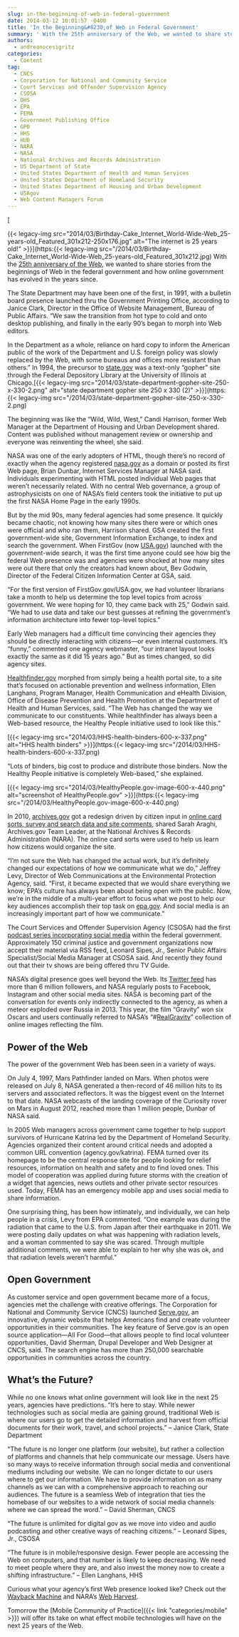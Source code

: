 ```yaml
---
slug: in-the-beginning-of-web-in-federal-government
date: 2014-03-12 10:01:57 -0400
title: 'In the Beginning&#8230;of Web in Federal Government'
summary: ' With the 25th anniversary of the Web, we wanted to share stories from the beginnings of Web in the federal government and how online government has evolved in the years since. The State Department may have been one of the first, in 1991, with a'
authors:
  - andreanocesigritz
categories:
  - Content
tag:
  - CNCS
  - Corporation for National and Community Service
  - Court Services and Offender Supervision Agency
  - CSOSA
  - DHS
  - EPA
  - FEMA
  - Government Publishing Office
  - GPO
  - HHS
  - HUD
  - NARA
  - NASA
  - National Archives and Records Administration
  - US Department of State
  - United States Department of Health and Human Services
  - United States Department of Homeland Security
  - United States Department of Housing and Urban Development
  - USAgov
  - Web Content Managers Forum
---
```


[
  
{{< legacy-img src="2014/03/Birthday-Cake\_Internet\_World-Wide-Web\_25-years-old\_Featured_301x212-250x176.jpg" alt="The internet is 25 years old!" >}}](https:{{< legacy-img src="/2014/03/Birthday-Cake_Internet_World-Wide-Web_25-years-old_Featured_301x212.jpg) With the [25th anniversary of the Web](http://www.pewinternet.org/2014/02/27/the-web-at-25-in-the-u-s/), we wanted to share stories from the beginnings of Web in the federal government and how online government has evolved in the years since.

The State Department may have been one of the first, in 1991, with a bulletin board presence launched thru the Government Printing Office, according to Janice Clark, Director in the Office of Website Management, Bureau of Public Affairs. “We saw the transition from hot type to cold and onto desktop publishing, and finally in the early 90’s began to morph into Web editors.

In the Department as a whole, reliance on hard copy to inform the American public of the work of the Department and U.S. foreign policy was slowly replaced by the Web, with some bureaus and offices more resistant than others.” In 1994, the precursor to [state.gov](http://www.state.gov/index.htm) was a text-only “gopher” site through the Federal Depository Library at the University of Illinois at Chicago.[{{< legacy-img src="2014/03/state-department-gopher-site-250-x-330-2.png" alt="state department gopher site 250 x 330 (2)" >}}](https:{{< legacy-img src="/2014/03/state-department-gopher-site-250-x-330-2.png)

The beginning was like the “Wild, Wild, West,” Candi Harrison, former Web Manager at the Department of Housing and Urban Development shared. Content was published without management review or ownership and everyone was reinventing the wheel, she said.

NASA was one of the early adopters of HTML, though there’s no record of exactly when the agency registered [nasa.gov](http://www.nasa.gov) as a domain or posted its first Web page, Brian Dunbar, Internet Services Manager at NASA said. Individuals experimenting with HTML posted individual Web pages that weren’t necessarily related. With no central Web governance, a group of astrophysicists on one of NASA’s field centers took the initiative to put up the first NASA Home Page in the early 1990s.

But by the mid 90s, many federal agencies had some presence. It quickly became chaotic, not knowing how many sites there were or which ones were official and who ran them, Harrison shared. GSA created the first government-wide site, Government Information Exchange, to index and search the government. When FirstGov (now [USA.gov](http://www.usa.gov/)) launched with the government-wide search, it was the first time anyone could see how big the federal Web presence was and agencies were shocked at how many sites were out there that only the creators had known about, Bev Godwin, Director of the Federal Citizen Information Center at GSA, said.

“For the first version of FirstGov.gov/USA.gov, we had volunteer librarians take a month to help us determine the top level topics from across government. We were hoping for 10, they came back with 25,” Godwin said. “We had to use data and take our best guesses at refining the government&#8217;s information architecture into fewer top-level topics.”

Early Web managers had a difficult time convincing their agencies they should be directly interacting with citizens—or even internal customers. It’s “funny,” commented one agency webmaster, “our intranet layout looks exactly the same as it did 15 years ago.” But as times changed, so did agency sites.

[Healthfinder.gov](http://healthfinder.gov/) morphed from simply being a health portal site, to a site that’s focused on actionable prevention and wellness information, Ellen Langhans, Program Manager, Health Communication and eHealth Division, Office of Disease Prevention and Health Promotion at the Department of Health and Human Services, said. “The Web has changed the way we communicate to our constituents. While healthfinder has always been a Web-based resource, the Healthy People initiative used to look like this.”

[{{< legacy-img src="2014/03/HHS-health-binders-600-x-337.png" alt="HHS health binders" >}}](https:{{< legacy-img src="/2014/03/HHS-health-binders-600-x-337.png)

“Lots of binders, big cost to produce and distribute those binders. Now the Healthy People initiative is completely Web-based,” she explained.

[{{< legacy-img src="2014/03/HealthyPeople.gov-image-600-x-440.png" alt="screenshot of HealthyPeople.gov" >}}](https:{{< legacy-img src="/2014/03/HealthyPeople.gov-image-600-x-440.png)

In 2010, [archives.gov](http://www.archives.gov/) got a redesign driven by citizen input in [online card sorts, survey and search data and site comments](http://www.archives.gov/open/redesign/about.html), shared Sarah Araghi, Archives.gov Team Leader, at the National Archives & Records Administration (NARA). The online card sorts were used to help us learn how citizens would organize the site.

“I’m not sure the Web has changed the actual work, but it’s definitely changed our expectations of how we communicate what we do,” Jeffrey Levy, Director of Web Communications at the Environmental Protection Agency, said. “First, it became expected that we would share everything we know; EPA’s culture has always been about being open with the public. Now, we’re in the middle of a multi-year effort to focus what we post to help our key audiences accomplish their top task on [epa.gov](http://www.epa.gov/). And social media is an increasingly important part of how we communicate.”

The Court Services and Offender Supervision Agency (CSOSA) had the first [podcast series incorporating social media](http://media.csosa.gov/) within the federal government. Approximately 150 criminal justice and government organizations now accept their material via RSS feed, Leonard Sipes, Jr., Senior Public Affairs Specialist/Social Media Manager at CSOSA said. And recently they found out that their tv shows are being offered thru TV Guide.

NASA’s digital presence goes well beyond the Web. Its [Twitter feed](https://twitter.com/NASA) has more than 6 million followers, and NASA regularly posts to Facebook, Instagram and other social media sites. NASA is becoming part of the conversation for events only indirectly connected to the agency, as when a meteor exploded over Russia in 2013. This year, the film “Gravity” won six Oscars and users continually referred to NASA’s “#[RealGravity](https://twitter.com/search?q=%23RealGravity&src=typd)” collection of online images reflecting the film.

## Power of the Web

The power of the government Web has been seen in a variety of ways.

On July 4, 1997, Mars Pathfinder landed on Mars. When photos were released on July 8, NASA generated a then-record of 46 million hits to its servers and associated reflectors. It was the biggest event on the Internet to that date. NASA webcasts of the landing coverage of the Curiosity rover on Mars in August 2012, reached more than 1 million people, Dunbar of NASA said.

In 2005 Web managers across government came together to help support survivors of Hurricane Katrina led by the Department of Homeland Security. Agencies organized their content around critical needs and adopted a common URL convention (agency.gov/katrina). FEMA turned over its homepage to be the central response site for people looking for relief resources, information on health and safety and to find loved ones. This model of cooperation was applied during future storms with the creation of a widget that agencies, news outlets and other private sector resources used. Today, FEMA has an emergency mobile app and uses social media to share information.

One surprising thing, has been how intimately, and individually, we can help people in a crisis, Levy from EPA commented. “One example was during the radiation that came to the U.S. from Japan after their earthquake in 2011. We were posting daily updates on what was happening with radiation levels, and a woman commented to say she was scared. Through multiple additional comments, we were able to explain to her why she was ok, and that radiation levels weren’t harmful.”

## Open Government

As customer service and open government became more of a focus, agencies met the challenge with creative offerings. The Corporation for National and Community Service (CNCS) launched [Serve.gov](http://www.serve.gov/), an innovative, dynamic website that helps Americans find and create volunteer opportunities in their communities. The key feature of Serve.gov is an open source application—All For Good—that allows people to find local volunteer opportunities, David Sherman, Drupal Developer and Web Designer at CNCS, said. The search engine has more than 250,000 searchable opportunities in communities across the country.

## What&#8217;s the Future?

While no one knows what online government will look like in the next 25 years, agencies have predictions. “It’s here to stay. While newer technologies such as social media are gaining ground, traditional Web is where our users go to get the detailed information and harvest from official documents for their work, travel, and school projects.” &#8211; Janice Clark, State Department

“The future is no longer one platform (our website), but rather a collection of platforms and channels that help communicate our message. Users have so many ways to receive information through social media and conventional mediums including our website. We can no longer dictate to our users where to get our information. We have to provide information on as many channels as we can with a comprehensive approach to reaching our audiences. The future is a seamless Web of integration that ties the homebase of our websites to a wide network of social media channels where we can spread the word.” &#8211; David Sherman, CNCS

“The future is unlimited for digital gov as we move into video and audio podcasting and other creative ways of reaching citizens.” &#8211; Leonard Sipes, Jr., CSOSA

“The future is in mobile/responsive design. Fewer people are accessing the Web on computers, and that number is likely to keep decreasing. We need to meet people where they are, and also invest the money now to create a shifting infrastructure.” &#8211; Ellen Langhans, HHS

Curious what your agency’s first Web presence looked like? Check out the [Wayback Machine](http://archive.org/web/web.php) and NARA’s [Web Harvest](http://www.webharvest.gov/).

Tomorrow the [Mobile Community of Practice]({{< link "categories/mobile" >}}) will offer its take on what effect mobile technologies will have on the next 25 years of the Web.